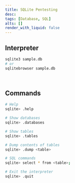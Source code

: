 ```yaml
---
title: SQLite Pentesting
desc: 
tags: [Database, SQL]
alts: []
render_with_liquid: false
---
```


## Interpreter

```sh
sqlite3 sample.db
# or
sqlitebrowser sample.db
```

<br />

## Commands

```sh
# Help
sqlite> .help

# Show databases
sqlite> .databases

# Show tables
sqlite> .tables

# Dump contents of tables
sqlite> .dump <table>

# SQL commands
sqlite> select * from <table>;

# Exit the interpreter
sqlite> .quit
```